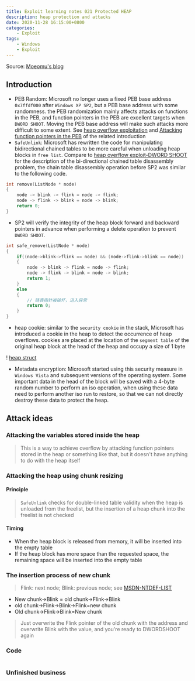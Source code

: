 ```yaml
---
title: Exploit learning notes 021 Protected HEAP
description: heap protection and attacks
date: 2020-11-28 16:15:00+0800
categories:
    - Exploit
tags:
    - Windows
    - Exploit
---
```


Source: [Moeomu's blog](/posts/exploit-learning-notes-021-protected-heap/)

## Introduction

- PEB Random: Microsoft no longer uses a fixed PEB base address `0x7ffdf000` after `Windows XP SP2`, but a PEB base address with some randomness. the PEB randomization mainly affects attacks on functions in the PEB, and function pointers in the PEB are excellent targets when `DWORD SHOOT`. Moving the PEB base address will make such attacks more difficult to some extent. See [heap overflow exploitation](https://www.moeomu.com/posts/%E6%BC%8F%E6%B4%9E%E5%AD%A6%E4%B9%A0%E7%AC%94%E8%AE%B0-007-%E5%A0%86%E6%BA%A2%E5%87%BA%E7%9A%84%E5%88%A9%E7%94%A8/) and [Attacking function pointers in the PEB](https://www.moeomu.com/posts/%E6%BC%8F%E6%B4%9E%E5%AD%A6%E4%B9%A0%E7%AC%94%E8%AE%B0-007-%E5%A0%86%E6%BA%A2%E5%87%BA%E7%9A%84%E5%88%A9%E7%94%A8/) of the related introduction
- `SafeUnlink`: Microsoft has rewritten the code for manipulating bidirectional chained tables to be more careful when unloading heap blocks in `free list`. Compare to [heap overflow exploit-DWORD SHOOT](https://www.moeomu.com/posts/%E6%BC%8F%E6%B4%9E%E5%AD%A6%E4%B9%A0%E7%AC%94%E8%AE%B0-007-%E5%A0%86%E6%BA%A2%E5%87%BA%E7%9A%84%E5%88%A9%E7%94%A8/) for the description of the bi-directional chained table disassembly problem, the chain table disassembly operation before SP2 was similar to the following code.

```cpp
int remove(ListNode * node)
{
    node -> blink -> flink = node -> flink;
    node -> flink -> blink = node -> blink;
    return 0;
}
```

- SP2 will verify the integrity of the heap block forward and backward pointers in advance when performing a delete operation to prevent `DWORD SHOOT`.

```cpp
int safe_remove(ListNode * node)
{
    if((node->blink->flink == node) && (node->flink->blink == node))
    {
        node -> blink -> flink = node -> flink;
        node -> flink -> blink = node -> blink;
        return 1;
    }
    else
    {
        // 链表指针被破坏，进入异常
        return 0;
    }
}
```

- heap cookie: similar to the `security cookie` in the stack, Microsoft has introduced a cookie in the heap to detect the occurrence of heap overflows. cookies are placed at the location of the `segment table` of the original heap block at the head of the heap and occupy a size of 1 byte

! [heap struct](https://s3.ax1x.com/2020/11/28/DyrdgS.png)

- Metadata encryption: Microsoft started using this security measure in `Windows Vista` and subsequent versions of the operating system. Some important data in the head of the block will be saved with a 4-byte random number to perform an iso operation, when using these data need to perform another iso run to restore, so that we can not directly destroy these data to protect the heap.

## Attack ideas

### Attacking the variables stored inside the heap

> This is a way to achieve overflow by attacking function pointers stored in the heap or something like that, but it doesn't have anything to do with the heap itself

### Attacking the heap using chunk resizing

#### Principle

> `SafeUnlink` checks for double-linked table validity when the heap is unloaded from the freelist, but the insertion of a heap chunk into the freelist is not checked

#### Timing

- When the heap block is released from memory, it will be inserted into the empty table
- If the heap block has more space than the requested space, the remaining space will be inserted into the empty table

### The insertion process of new chunk

> Flink: next node; Blink: previous node; see [MSDN-NTDEF-LIST](https://docs.microsoft.com/en-us/windows/win32/api/ntdef/ns-ntdef-list_entry)

- New chunk->Blink = old chunk->Flink->Blink
- old chunk->Flink->Blink->Flink=new chunk
- Old chunk->Flink->Blink=New chunk

> Just overwrite the Flink pointer of the old chunk with the address and overwrite Blink with the value, and you're ready to DWORDSHOOT again

### Code

```cpp

```

### Unfinished business
